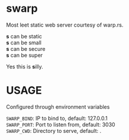 # swarp
Most leet static web server courtesy of warp.rs.

**s** can be static <br/>
**s** can be small <br/>
**s** can be secure <br/>
**s** can be super <br/>

Yes this is **s**illy.<br/>

# USAGE
Configured through environment variables

`SWARP_BIND`: IP to bind to, default: 127.0.0.1 <br/>
`SWARP_PORT`: Port to listen from, default: 3030 <br/>
`SWARP_CWD`: Directory to serve, default: . <br/>

